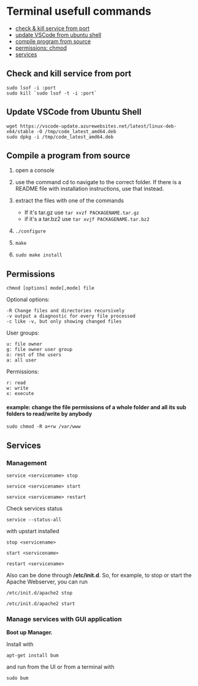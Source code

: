 # Terminal usefull commands

* [check & kill service from port](#check-and-kill-service-from-port)
* [update VSCode from ubuntu shell](#update-vscode-from-ubuntu-shell)
* [compile program from source](#compile-a-program-from-source)
* [permissions: chmod](#chmod)
* [services](#services)

## Check and kill service from port

```shell
sudo lsof -i :port
sudo kill `sudo lsof -t -i :port`
```

## Update VSCode from Ubuntu Shell

```shell
wget https://vscode-update.azurewebsites.net/latest/linux-deb-x64/stable -O /tmp/code_latest_amd64.deb
sudo dpkg -i /tmp/code_latest_amd64.deb
```

## Compile a program from source

1. open a console
2. use the command cd to navigate to the correct folder. If there is a README file with installation instructions, use that instead.
3. extract the files with one of the commands

   * If it's tar.gz use `tar xvzf PACKAGENAME.tar.gz`
   * if it's a tar.bz2 use `tar xvjf PACKAGENAME.tar.bz2`

4. `./configure`

5. `make`
6. `sudo make install`

## Permissions

`chmod [options] mode[,mode] file`

Optional options:

    -R Change files and directories recursively
    -v output a diagnostic for every file processed
    -c like -v, but only showing changed files

User groups:

    u: file owner
    g: file owner user group
    o: rest of the users
    a: all user

Permissions:

    r: read
    w: write
    x: execute

#### example: change the file permissions of a whole folder and all its sub folders to read/write by anybody

```
sudo chmod -R a+rw /var/www
```

## Services

### Management

```
service <servicename> stop

service <servicename> start

service <servicename> restart
```

Check services status

```shell
service --status-all
```

with upstart installed

```shell
stop <servicename>

start <servicename>

restart <servicename>
```

Also can be done through **/etc/init.d**. So, for example, to stop or start the Apache Webserver, you can run

```shell
/etc/init.d/apache2 stop

/etc/init.d/apache2 start
```

### Manage services with GUI application

**Boot up Manager.**

Install with

```shell
apt-get install bum
```

and run from the UI or from a terminal with

```
sudo bum
```
